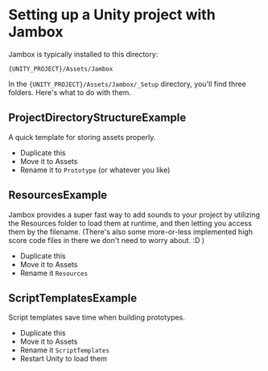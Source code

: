 # Setting up a Unity project with Jambox

Jambox is typically installed to this directory:

`{UNITY_PROJECT}/Assets/Jambox`

In the `{UNITY_PROJECT}/Assets/Jambox/_Setup` directory, you'll find three folders. Here's what to do with them.

## ProjectDirectoryStructureExample
A quick template for storing assets properly.
* Duplicate this
* Move it to Assets
* Rename it to `Prototype` (or whatever you like)

## ResourcesExample
Jambox provides a super fast way to add sounds to your project by utilizing the Resources folder to load them at runtime, and then letting you access them by the filename. (There's also some more-or-less implemented high score code files in there we don't need to worry about. :D )
* Duplicate this
* Move it to Assets
* Rename it `Resources`

## ScriptTemplatesExample
Script templates save time when building prototypes.
* Duplicate this
* Move it to Assets
* Rename it `ScriptTemplates`
* Restart Unity to load them
